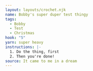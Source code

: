 ```yaml
---
layout: layouts/crochet.njk
name: Bobby's super duper test thingy
tags:
  - Bobby
  - Test
  - Christmas
hook: "5"
yarn: super heavy
instructions: |-
  1. Do the thing, first
  2. Then you're done!
source: It came to me in a dream
---
```

